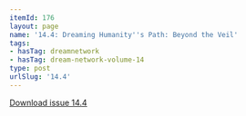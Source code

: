 ```yaml
---
itemId: 176
layout: page
name: '14.4: Dreaming Humanity''s Path: Beyond the Veil'
tags:
- hasTag: dreamnetwork
- hasTag: dream-network-volume-14
type: post
urlSlug: '14.4'
---
```

<a href="files/pdfs/Volume_14/14.4-Dream-Network_Volume-14_No-4.pdf" download="">Download issue 14.4</a>